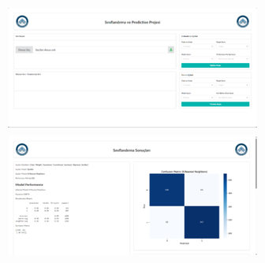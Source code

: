 ![alt text](https://raw.githubusercontent.com/partitect/python-classification-homework/main/static/images/1.png)

![alt text](https://raw.githubusercontent.com/partitect/python-classification-homework/main/static/images/2.png)